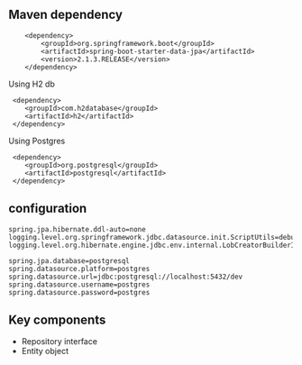 


## Maven dependency
```
    <dependency>
        <groupId>org.springframework.boot</groupId>
        <artifactId>spring-boot-starter-data-jpa</artifactId>
        <version>2.1.3.RELEASE</version>
    </dependency>
```
Using H2 db
``` 
 <dependency>
    <groupId>com.h2database</groupId>
    <artifactId>h2</artifactId>
 </dependency>
```
Using Postgres
``` 
 <dependency>
    <groupId>org.postgresql</groupId>
    <artifactId>postgresql</artifactId>
 </dependency>
```
        
## configuration
```$xslt
spring.jpa.hibernate.ddl-auto=none
logging.level.org.springframework.jdbc.datasource.init.ScriptUtils=debug
logging.level.org.hibernate.engine.jdbc.env.internal.LobCreatorBuilderImpl=error

spring.jpa.database=postgresql
spring.datasource.platform=postgres
spring.datasource.url=jdbc:postgresql://localhost:5432/dev
spring.datasource.username=postgres
spring.datasource.password=postgres
```

## Key components
- Repository interface
- Entity object
